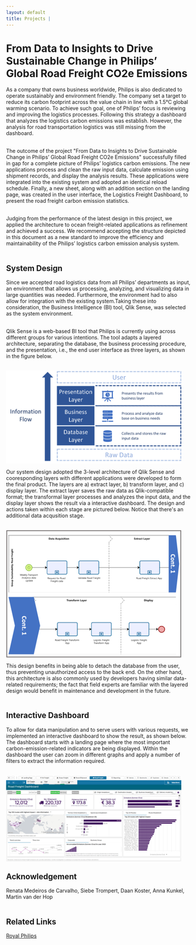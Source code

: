 ```yaml
---
layout: default
title: Projects | 
---
```


# From Data to Insights to Drive Sustainable Change in Philips’ Global Road Freight CO2e Emissions

As a company that owns business worldwide, Philips is also dedicated to operate sustainably and environment friendly. The company set a target to reduce its carbon footprint across the value chain in line with a 1.5°C global warming scenario. To achieve such goal, one of Philips’ focus is reviewing and improving the logistics processes. Following this strategy a dashboard that analyzes the logistics carbon emissions was establish. However, the analysis for road transportation logistics was still missing from the dashboard.  
&nbsp;  

The outcome of the project "From Data to Insights to Drive Sustainable Change in Philips’ Global Road Freight CO2e Emissions" successfully filled in gap for a complete picture of Philips’ logistics carbon emissions. The new applications process and clean the raw input data, calculate emission using shipment records, and display the analysis results. These applications were integrated into the existing system and adopted an identical reload schedule. Finally, a new sheet, along with an addition section on the landing page, was created in the user interface, the Logistics Freight Dashboard, to present the road freight carbon emission statistics.  
&nbsp;  

Judging from the performance of the latest design in this project, we applied the architecture to ocean freight-related applications as refinement and achieved a success. We recommend accepting the structure depicted in this document as a new standard to improve the efficiency and maintainability of the Philips’ logistics carbon emission analysis system.  
&nbsp;  

## System Design

Since we accepted road logistics data from all Philips’ departments as input, an environment that allows us processing, analyzing, and visualizing data in large quantities was needed. Furthermore, the environment had to also allow for integration with the existing system.Taking these into consideration, the Business Intelligence (BI) tool, Qlik Sense, was selected as the system environment.  
&nbsp;  

Qlik Sense is a web-based BI tool that Philips is currently using across different groups for various intentions. The tool adapts a layered architecture, separating the database, the business processing procedure, and the presentation, i.e., the end user interface as three layers, as shown in the figure below.  
&nbsp;  

<img
    src = "/images/philips/QlikLayer.png"
    alt = "The layered structure of Qlik Sense."
    style = "max-width: 95%;
            max-height: 95%;
            vertical-align: middle;"
    >
&nbsp;  

Our system design adopted the 3-level architecture of Qlik Sense and cooresponding layers with different applications were developed to form the final product. The layers are a) extract layer, b) transform layer, and c) display layer. The extract layer saves the raw data as Qlik-compatible format; the transformal layer processes and analyzes the input data, and the display layer shows the result via a interactive dashboard. The design and actions taken within each stage are pictured below. Notice that there's an additional data acqusition stage.  
&nbsp;  

<img
    src = "/images/philips/systemDesign.png"
    alt = "The 3-layer system design with data acqusition pictured."
    style = "max-width: 95%;
            max-height: 95%;
            vertical-align: middle;"
    >
&nbsp;  

This design benefits in being able to detach the database from the user, thus preventing unauthorized access to the back end. On the other hand, this architecture is also commonly used by developers having similar data-related requirements; the fact that field experts are familiar with the layered design would benefit in maintenance and development in the future.  
&nbsp;  

## Interactive Dashboard

To allow for data manipulation and to serve users with various requests, we implemented an interactive dashboard to show the result, as shown below. The dashboard starts with a landing page where the most important carbon-emission-related indicators are being displayed. Within the dashboard the user can zoom in different graphs and apply a number of filters to extract the information required.  
&nbsp;  

<img
    src = "/images/philips/dashboard.png"
    alt = "The interactive CO2e emission dashboard."
    style = "max-width: 95%;
            max-height: 95%;
            vertical-align: middle;"
    >
&nbsp;  


## Acknowledgement  

Renata Medeiros de Carvalho, Siebe Trompert, Daan Koster, Anna Kunkel, Martin van der Hop  
&nbsp;  

## Related Links  

[Royal Philips](https://www.philips.nl)  
